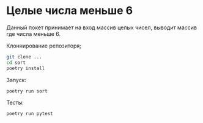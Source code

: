# Целые числа меньше 6

Данный покет принимает на вход массив целых чисел, выводит массив где числа меньше 6.


Клоннирование репозиторя;
```bash
git clone ...
cd sort
poetry install
```

Запуск:
```bash
poetry run sort
```

Тесты:
```bash
poetry run pytest
```